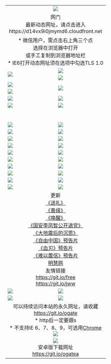 ﻿<table>
  <tr></tr>
  <tr><td colspan=2 align=center><img src="https://cloud.githubusercontent.com/assets/11880933/13434984/f430fae2-e012-11e5-814f-c2df1e82b247.jpg" /></td></tr>
  <tr><td colspan=2 align=center>网门<br>最新动态网址，请点击进入
<br>https://d14vx9i0jmymd6.cloudfront.net
    </td>
  </tr>
  <tr>
    <td colspan=2 align=center>* 微信用户，需点击右上角三个点<br>选择在浏览器中打开<br>或手工复制到浏览器地址栏
    <br>* IE6打开动态网址须在选项中勾选TLS 1.0</td>
  </tr>
  <tr>
    <td rowspan=2><a href="https://d14vx9i0jmymd6.cloudfront.net/ogUP.aspx?name=11DKC.mp4&list=11DKC" target="_blank"><img src="https://d14vx9i0jmymd6.cloudfront.net/Up/11DKC1.jpg" /></a></td> 
    <td><div><a href="https://d14vx9i0jmymd6.cloudfront.net/ogUP.aspx?name=LRWS.mp4&list=LRWS" target="_blank"><img src="https://d14vx9i0jmymd6.cloudfront.net/Up/LRWS.jpg" /></a></td>
   </tr>
  <tr>
    <td><a href="https://d14vx9i0jmymd6.cloudfront.net/ogNiceVedio.aspx" target="_blank"><img src="https://d14vx9i0jmymd6.cloudfront.net/Up/11TGKDY.jpg" /></a></td>
  </tr>
  <tr>
    <td><a href="https://d14vx9i0jmymd6.cloudfront.net/ogUP.aspx?name=JQR.mp4&count=2" target="_blank"><img src="https://d14vx9i0jmymd6.cloudfront.net/Up/JQR.jpg" /></a></td>   
    <td rowspan=2><a href="https://d14vx9i0jmymd6.cloudfront.net/ogUP.aspx?name=JP.mp4&count=9" target="_blank"><img src="https://d14vx9i0jmymd6.cloudfront.net/Up/JP.jpg" /></td>
  </tr>
  <tr>
    <td><a href="https://d14vx9i0jmymd6.cloudfront.net/ogUP.aspx?name=WH.mp4" target="_blank"><img src="https://d14vx9i0jmymd6.cloudfront.net/Up/WH.jpg" /></a></td>
  </tr>
  <tr>
    <td><a href="https://d14vx9i0jmymd6.cloudfront.net/ogUP.aspx?name=SSZJ.mp4&list=SSZJ" target="_blank"><img src="https://d14vx9i0jmymd6.cloudfront.net/Up/SSZJ.jpg" /></a></td>
    <td><a href="https://d14vx9i0jmymd6.cloudfront.net/ogUP.aspx?name=1XQK.mp4&count=13" target="_blank"><img src="https://d14vx9i0jmymd6.cloudfront.net/Up/1XQK.jpg" /></a</td>
  </tr>
  <tr>
    <td><a href="https://d14vx9i0jmymd6.cloudfront.net/ogUP.aspx?name=ZY.mp4&count=2015|16" target="_blank"><img src="https://d14vx9i0jmymd6.cloudfront.net/Up/ZY.jpg" /></a</td>
    <td><a href="https://d14vx9i0jmymd6.cloudfront.net/ogUP.aspx?name=XTFY.mp4&count=B|2,A|24" target="_blank"><img src="https://d14vx9i0jmymd6.cloudfront.net/Up/XTFY.jpg" /></a></td>
  </tr>
  <tr height="40">
  </tr>
  <tr>
    <td><a href="https://d14vx9i0jmymd6.cloudfront.net/ogUP.aspx?name=4EE/QQ.mp4&list=4EEQQ" target="_blank"><img src="https://d14vx9i0jmymd6.cloudfront.net/Up/4EE/QQ0.jpg"/></a></td>
    <td><a href="https://d14vx9i0jmymd6.cloudfront.net/ogUP.aspx?name=4EE/HQ.mp4&list=4EEHQ" target="_blank"><img src="https://d14vx9i0jmymd6.cloudfront.net/Up/4EE/HQ0.jpg"/></a></td>
  </tr>
  <tr>
    <td><a href="https://d14vx9i0jmymd6.cloudfront.net/ogUP.aspx?name=4EE/ZG.mp4&list=4EEZG" target="_blank"><img src="https://d14vx9i0jmymd6.cloudfront.net/Up/4EE/ZG0.jpg"/></a></td>
    <td><a href="https://d14vx9i0jmymd6.cloudfront.net/ogUP.aspx?name=4EE/DJ.mp4&list=4EEDJ" target="_blank"><img src="https://d14vx9i0jmymd6.cloudfront.net/Up/4EE/DJ0.jpg"/></a></td>
  </tr>
  <tr>
    <td><a href="https://d14vx9i0jmymd6.cloudfront.net/ogUP.aspx?name=4EE/GX.mp4&list=4EEGX" target="_blank"><img src="https://d14vx9i0jmymd6.cloudfront.net/Up/4EE/GX0.jpg"/></a></td>
    <td><a href="https://d14vx9i0jmymd6.cloudfront.net/ogUP.aspx?name=4EE/HD.mp4&list=4EEHD" target="_blank"><img src="https://d14vx9i0jmymd6.cloudfront.net/Up/4EE/HD0.jpg"/></a></td>
  </tr>
  <tr>
    <td><a href="https://d14vx9i0jmymd6.cloudfront.net/ogUP.aspx?name=4EE/TX.mp4&list=4EETX" target="_blank"><img src="https://d14vx9i0jmymd6.cloudfront.net/Up/4EE/TX0.jpg"/></a></td>
    <td><a href="https://d14vx9i0jmymd6.cloudfront.net/ogUP.aspx?name=4EE/WZ.mp4&list=4EEWZ" target="_blank"><img src="https://d14vx9i0jmymd6.cloudfront.net/Up/4EE/WZ0.jpg"/></a></td>
  </tr>
  <tr>
    <td><a href="https://d14vx9i0jmymd6.cloudfront.net/onUP.aspx?name=https://d1ni6yqhqrtjo7.cloudfront.net/" target="_blank"><img src="https://d14vx9i0jmymd6.cloudfront.net/Up/0DTW.jpg"/></a></td>
    <td><a href="https://d14vx9i0jmymd6.cloudfront.net/onUP.aspx?name=https://d240ns8up8earz.cloudfront.net/acenter/" target="_blank"><img src="https://d14vx9i0jmymd6.cloudfront.net/Up/0TDW.jpg" /></a></td>
  </tr>
  <tr>
    <td><a href="https://d14vx9i0jmymd6.cloudfront.net/onUP.aspx?name=https://d4508d6vomz2p.cloudfront.net/gb/nsc413.htm" target="_blank"><img src="https://d14vx9i0jmymd6.cloudfront.net/Up/0DJY.jpg" /></a></td>
    <td><a href="https://d14vx9i0jmymd6.cloudfront.net/onUP.aspx?name=https://d4apjbhkuxer1.cloudfront.net/xtr/gb/prog204.html" target="_blank"><img src="https://d14vx9i0jmymd6.cloudfront.net/Up/0XTR.jpg" /></a></td>
  </tr>
  <tr>
    <td><a href="https://d14vx9i0jmymd6.cloudfront.net/onUP.aspx?name=https://d3aj00iefsmfgc.cloudfront.net/" target="_blank"><img src="https://d14vx9i0jmymd6.cloudfront.net/Up/0MHW.jpg" /></a></td>
    <td><a href="https://d14vx9i0jmymd6.cloudfront.net/onUP.aspx?name=https://d20wz7qt14x5d2.cloudfront.net/" target="_blank"><img src="https://d14vx9i0jmymd6.cloudfront.net/Up/0ZJW.jpg" /></a></td>
  </tr>
  <tr>
    <td><a href="https://d14vx9i0jmymd6.cloudfront.net/ogUP.aspx?name=0FG.zip" target="_blank"><img src="https://d14vx9i0jmymd6.cloudfront.net/Up/0FG.jpg" /></a></td>
    <td><a href="https://d14vx9i0jmymd6.cloudfront.net/ogUP.aspx?name=0FGA.apk" target="_blank"><img src="https://d14vx9i0jmymd6.cloudfront.net/Up/0FGA.jpg" /></a></td>
  </tr>
  <tr>
    <td><a href="https://d14vx9i0jmymd6.cloudfront.net/ogUP.aspx?name=0U.zip" target="_blank"><img src="https://d14vx9i0jmymd6.cloudfront.net/Up/0U.jpg" /></a></td>
    <td><a href="https://d14vx9i0jmymd6.cloudfront.net/ogUP.aspx?name=0UA.apk" target="_blank"><img src="https://d14vx9i0jmymd6.cloudfront.net/Up/0UA.jpg" /></a></td>
  </tr>
  <tr>
    <td><a href="https://d14vx9i0jmymd6.cloudfront.net/ogUP.aspx?name=0iPPOTV.zip" target="_blank"><img src="https://d14vx9i0jmymd6.cloudfront.net/Up/0iPPOTV.jpg" /></a></td>
    <td><a href="https://d14vx9i0jmymd6.cloudfront.net/ogUP.aspx?name=0iNTD.apk" target="_blank"><img src="https://d14vx9i0jmymd6.cloudfront.net/Up/0iNTD.jpg" /></a></td>
  </tr>
  <tr>
    <td colspan=2 align=center>更新<br>
      <a href="https://d14vx9i0jmymd6.cloudfront.net/ogUP.aspx?name=4ESL.mp4" target="_blank">《送礼》</a><br>
      <a href="https://d14vx9i0jmymd6.cloudfront.net/ogUP.aspx?name=4ESY.mp4" target="_blank">《善缘》</a><br>
      <a href="https://d14vx9i0jmymd6.cloudfront.net/ogUP.aspx?name=4EHX.mp4" target="_blank">《唤醒》</a><br>
      <a href="https://d14vx9i0jmymd6.cloudfront.net/ogUP.aspx?name=4LFZ.mp4" target="_blank">《国安李凤智公开退党》</a><br>
      <a href="https://d14vx9i0jmymd6.cloudfront.net/ogUP.aspx?name=4DDZHDCS.mp4" target="_blank">《大地震后的沉思》</a><br>
      <a href="https://d14vx9i0jmymd6.cloudfront.net/ogUP.aspx?name=11ZYZG0.mp4" target="_blank">《自由中国》预告片</a><br>
      <a href="https://d14vx9i0jmymd6.cloudfront.net/ogUP.aspx?name=11XR.mp4" target="_blank">《血刃》预告片</a><br>
      <a href="https://d14vx9i0jmymd6.cloudfront.net/ogUP.aspx?name=11NYZX.mp4&count=2" target="_blank">《难以置信》预告片</a><br>
      <a href="https://d14vx9i0jmymd6.cloudfront.net/onUP.aspx?name=https://www.minghui.org/" target="_blank">明慧网</a><br>
      友情链接<br>
      <a href="https://d14vx9i0jmymd6.cloudfront.net/onUP.aspx?name=https://git.io/free" target="_blank">https://git.io/free</a><br>
      <a href="https://d14vx9i0jmymd6.cloudfront.net/onUP.aspx?name=https://git.io/jww" target="_blank">https://git.io/jww</a></td>
    </td>
  </tr>
  <tr>
    <td><a href="https://d14vx9i0jmymd6.cloudfront.net/ogNice.aspx" target="_blank"><img src="https://d14vx9i0jmymd6.cloudfront.net/Up/0WCYY.jpg" /></a></td>
    <td><a href="https://d14vx9i0jmymd6.cloudfront.net/onCO.aspx?ob=600事物&op=增删改&args=WH1~%23类型6新闻%7c%23类型6评论&mode=" target="_blank"><img src="https://d14vx9i0jmymd6.cloudfront.net/Up/0WZTT.jpg" /></a></td> 
  </tr>
  <tr>
    <td><a href="https://d14vx9i0jmymd6.cloudfront.net/ogDY.aspx" target="_blank"><img src="https://d14vx9i0jmymd6.cloudfront.net/Up/0FK.jpg" /></a></td>
    <td><a href="https://d14vx9i0jmymd6.cloudfront.net/ogST.aspx" target="_blank"><img src="https://d14vx9i0jmymd6.cloudfront.net/Up/0ST.jpg" /></a></td> 
  </tr>
  <tr>
    <td colspan=2 align=center>可以持续访问本站的永久网址，请收藏<br/><a href="https://git.io/ogate" target="_blank">https://git.io/ogate</a><br/>* http后一定要跟s<br/>* 不支持IE 6、7、8、9，可选用<a href="https://d14vx9i0jmymd6.cloudfront.net/ogUP.aspx?name=0ChromePortable.zip">Chrome</a><br/><a href="https://d14vx9i0jmymd6.cloudfront.net/Up/0WMGDL2.png" target="_blank"><img src="https://d14vx9i0jmymd6.cloudfront.net/Up/0WMGD2.png"/></a></td>
  </tr>
  <tr>
    <td colspan=2 align=center><a href="https://d14vx9i0jmymd6.cloudfront.net/ogUP.aspx?name=0oGate.apk" target="_blank"><img src="https://cloud.githubusercontent.com/assets/11880933/13720399/75e143ee-e842-11e5-9f0a-1421f423c80f.jpg" /></a><br>安卓版下载网址<br><a href="https://git.io/ogatea">https://git.io/ogatea</a></td>
  </tr>
  <!--tr>
    <td colspan=2 align=center>可能失效的动态网址
    </td>
  </tr-->
</table>
